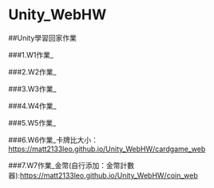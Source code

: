 # Unity_WebHW
 ##Unity學習回家作業
 
 ###1.W1作業_
 
 ###2.W2作業_
 
 ###3.W3作業_
 
 ###4.W4作業_
 
 ###5.W5作業_
 
 ###6.W6作業_卡牌比大小：https://matt2133leo.github.io/Unity_WebHW/cardgame_web
 
 ###7.W7作業_金幣(自行添加：金幣計數器):https://matt2133leo.github.io/Unity_WebHW/coin_web
